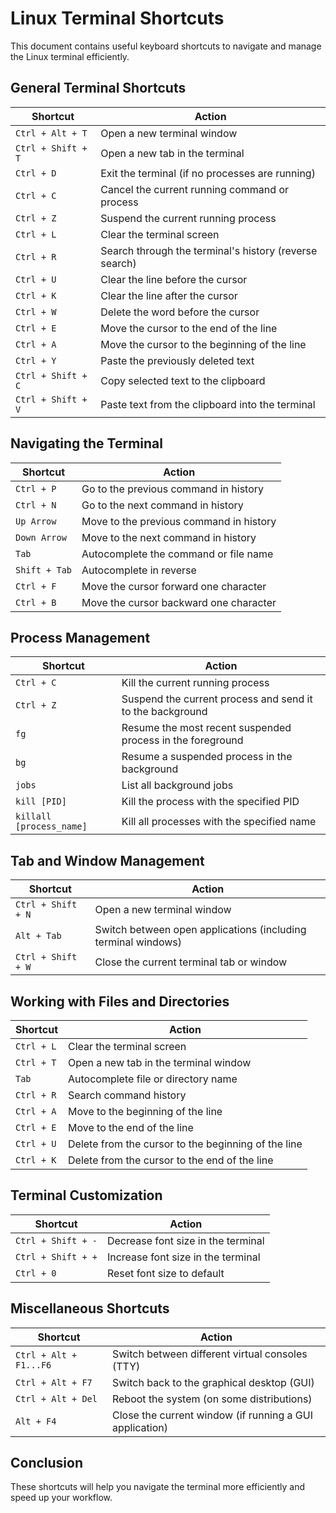 # Linux Terminal Shortcuts

This document contains useful keyboard shortcuts to navigate and manage the Linux terminal efficiently.

## General Terminal Shortcuts

| Shortcut                     | Action                                                              |
|------------------------------|---------------------------------------------------------------------|
| `Ctrl + Alt + T`              | Open a new terminal window                                          |
| `Ctrl + Shift + T`            | Open a new tab in the terminal                                       |
| `Ctrl + D`                    | Exit the terminal (if no processes are running)                     |
| `Ctrl + C`                    | Cancel the current running command or process                       |
| `Ctrl + Z`                    | Suspend the current running process                                 |
| `Ctrl + L`                    | Clear the terminal screen                                           |
| `Ctrl + R`                    | Search through the terminal's history (reverse search)              |
| `Ctrl + U`                    | Clear the line before the cursor                                     |
| `Ctrl + K`                    | Clear the line after the cursor                                      |
| `Ctrl + W`                    | Delete the word before the cursor                                   |
| `Ctrl + E`                    | Move the cursor to the end of the line                              |
| `Ctrl + A`                    | Move the cursor to the beginning of the line                        |
| `Ctrl + Y`                    | Paste the previously deleted text                                    |
| `Ctrl + Shift + C`            | Copy selected text to the clipboard                                 |
| `Ctrl + Shift + V`            | Paste text from the clipboard into the terminal                     |

## Navigating the Terminal

| Shortcut                     | Action                                                              |
|------------------------------|---------------------------------------------------------------------|
| `Ctrl + P`                    | Go to the previous command in history                                |
| `Ctrl + N`                    | Go to the next command in history                                    |
| `Up Arrow`                    | Move to the previous command in history                              |
| `Down Arrow`                  | Move to the next command in history                                  |
| `Tab`                         | Autocomplete the command or file name                                |
| `Shift + Tab`                 | Autocomplete in reverse                                             |
| `Ctrl + F`                    | Move the cursor forward one character                               |
| `Ctrl + B`                    | Move the cursor backward one character                              |

## Process Management

| Shortcut                     | Action                                                              |
|------------------------------|---------------------------------------------------------------------|
| `Ctrl + C`                    | Kill the current running process                                    |
| `Ctrl + Z`                    | Suspend the current process and send it to the background           |
| `fg`                          | Resume the most recent suspended process in the foreground          |
| `bg`                          | Resume a suspended process in the background                        |
| `jobs`                        | List all background jobs                                            |
| `kill [PID]`                  | Kill the process with the specified PID                             |
| `killall [process_name]`      | Kill all processes with the specified name                          |

## Tab and Window Management

| Shortcut                     | Action                                                              |
|------------------------------|---------------------------------------------------------------------|
| `Ctrl + Shift + N`            | Open a new terminal window                                           |
| `Alt + Tab`                   | Switch between open applications (including terminal windows)        |
| `Ctrl + Shift + W`            | Close the current terminal tab or window                            |

## Working with Files and Directories

| Shortcut                     | Action                                                              |
|------------------------------|---------------------------------------------------------------------|
| `Ctrl + L`                    | Clear the terminal screen                                           |
| `Ctrl + T`                    | Open a new tab in the terminal window                               |
| `Tab`                         | Autocomplete file or directory name                                 |
| `Ctrl + R`                    | Search command history                                              |
| `Ctrl + A`                    | Move to the beginning of the line                                    |
| `Ctrl + E`                    | Move to the end of the line                                          |
| `Ctrl + U`                    | Delete from the cursor to the beginning of the line                 |
| `Ctrl + K`                    | Delete from the cursor to the end of the line                       |

## Terminal Customization

| Shortcut                     | Action                                                              |
|------------------------------|---------------------------------------------------------------------|
| `Ctrl + Shift + -`            | Decrease font size in the terminal                                   |
| `Ctrl + Shift + +`            | Increase font size in the terminal                                   |
| `Ctrl + 0`                    | Reset font size to default                                           |

## Miscellaneous Shortcuts

| Shortcut                     | Action                                                              |
|------------------------------|---------------------------------------------------------------------|
| `Ctrl + Alt + F1...F6`        | Switch between different virtual consoles (TTY)                     |
| `Ctrl + Alt + F7`             | Switch back to the graphical desktop (GUI)                          |
| `Ctrl + Alt + Del`            | Reboot the system (on some distributions)                           |
| `Alt + F4`                    | Close the current window (if running a GUI application)             |

## Conclusion

These shortcuts will help you navigate the terminal more efficiently and speed up your workflow.
